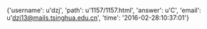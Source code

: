 {'username': u'dzj', 'path': u'1157/1157.html', 'answer': u'C', 'email': u'dzj13@mails.tsinghua.edu.cn', 'time': '2016-02-28:10:37:01'}